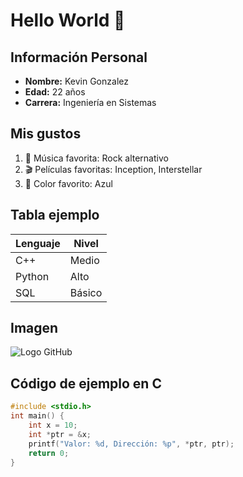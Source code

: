 # Hello World 👋  

## Información Personal  
- **Nombre:** Kevin Gonzalez  
- **Edad:** 22 años  
- **Carrera:** Ingeniería en Sistemas  

## Mis gustos  
1. 🎵 Música favorita: Rock alternativo  
2. 🎬 Películas favoritas: Inception, Interstellar  
3. 🎨 Color favorito: Azul  

## Tabla ejemplo
| Lenguaje | Nivel |
|----------|-------|
| C++      | Medio |
| Python   | Alto  |
| SQL      | Básico |

## Imagen
![Logo GitHub](https://github.githubassets.com/images/modules/logos_page/GitHub-Mark.png)

## Código de ejemplo en C
```c
#include <stdio.h>
int main() {
    int x = 10;
    int *ptr = &x;
    printf("Valor: %d, Dirección: %p", *ptr, ptr);
    return 0;
}
